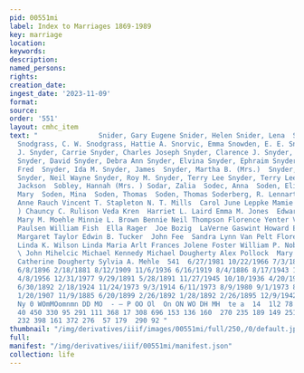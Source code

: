 ```yaml
---
pid: 00551mi
label: Index to Marriages 1869-1989
key: marriage
location: 
keywords: 
description: 
named_persons: 
rights: 
creation_date: 
ingest_date: '2023-11-09'
format: 
source: 
order: '551'
layout: cmhc_item
text: "               Snider, Gary Eugene Snider, Helen Snider, Lena  Snider, W. R.
  Snodgrass, C. W. Snodgrass, Hattie A. Snorvic, Emma Snowden, E. E. Snyder, Anton
  J. Snyder, Carrie Snyder, Charles Joseph Snyder, Clarence J. Snyder, Connie Lee
  Snyder, David Snyder, Debra Ann Snyder, Elvina Snyder, Ephraim Snyder, Eunice Snyder,
  Fred  Snyder, Ida M. Snyder, James  Snyder, Martha B. (Mrs.)  Snyder, Mary Brown
  Snyder, Neil Wayne Snyder, Roy M. Snyder, Terry Lee Snyder, Terry Lee  Snyder, Timothy
  Jackson  Sobley, Hannah (Mrs. ) Sodar, Zalia  Sodec, Anna  Soden, Elizabeth Soden,
  Mary  Soden, Mina  Soden, Thomas  Soden, Thomas Soderberg, R. Lennart  Catherine
  Anne Rauch Vincent T. Stapleton N. T. Mills  Carol June Leppke Mamie Freeman (Mrs.
  ) Chauncy C. Rulison Veda Kren  Harriet L. Laird Emma M. Jones  Edward W. Willis
  Mary M. Moehle Minnie L. Brown Bennie Neil Thompson Florence Yenter Veron Joseph
  Paulsen William Fish  Ella Rager  Joe Bozig  LaVerne Gaswint Howard E. Long  Anna
  Margaret Taylor Edwin B. Tucker  John Fee  Sandra Lynn Van Pelt Florence Murray
  Linda K. Wilson Linda Maria Arlt Frances Jolene Foster William P. Noble Bert Maich
  \ John Mihelcic Michael Kennedy Michael Dougherty Alex Pollock  Mary Jane Craig
  Catherine Dougherty Sylvia A. Mehle  541  6/27/1981 10/22/1966 7/3/1883 7/9/1981
  6/8/1896 2/18/1881 8/12/1909 11/6/1936 6/16/1919 8/4/1886 8/17/1943 12/24/1906 10/3/1980
  4/8/1956 12/31/1977 9/29/1891 5/28/1891 11/27/1945 10/10/1936 4/20/1904 8/19/1931
  6/30/1892 2/18/1924 11/24/1973 9/3/1914 6/11/1973 8/9/1980 9/1/1973 8/15/1907 8/23/1925
  1/20/1907 11/9/1885 6/20/1899 2/26/1892 1/28/1892 2/26/1895 12/9/1942  15 12 B  —
  Ny 0 WOmMOomnmn DD MO  - — P OO Ol  On ON WO DH MH  te a  14  1l2 78 158 118 341
  40 450 330 95 291 111 368 17 308 696 153 136 160  270 235 189 149 251 576 211 976
  232 398 161 372 276  57 179  290 92 "
thumbnail: "/img/derivatives/iiif/images/00551mi/full/250,/0/default.jpg"
full: 
manifest: "/img/derivatives/iiif/00551mi/manifest.json"
collection: life
---
```

